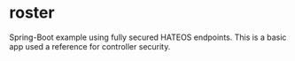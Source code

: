 # roster
Spring-Boot example using fully secured HATEOS endpoints. This is a basic app used a reference for controller security.
